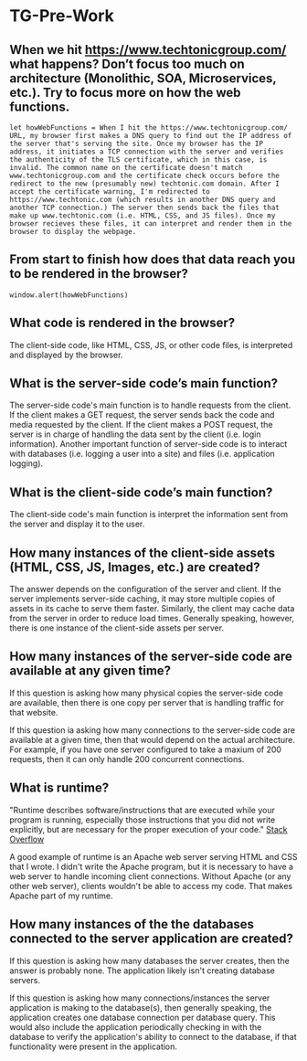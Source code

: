 # TG-Pre-Work

## When we hit https://www.techtonicgroup.com/ what happens? Don’t focus too much on architecture (Monolithic, SOA, Microservices, etc.). Try to focus more on how the web functions.

`let howWebFunctions = When I hit the https://www.techtonicgroup.com/ URL, my browser first makes a DNS query to find out the IP address of the server that's serving the site. Once my browser has the IP address, it initiates a TCP connection with the server and verifies the authenticity of the TLS certificate, which in this case, is invalid. The common name on the certificate doesn't match www.techtonicgroup.com and the certificate check occurs before the redirect to the new (presumably new) techtonic.com domain. After I accept the certificate warning, I'm redirected to https://www.techtonic.com (which results in another DNS query and another TCP connection.) The server then sends back the files that make up www.techtonic.com (i.e. HTML, CSS, and JS files). Once my browser recieves these files, it can interpret and render them in the browser to display the webpage.`


## From start to finish how does that data reach you to be rendered in the browser?

`window.alert(howWebFunctions)`


## What code is rendered in the browser?

The client-side code, like HTML, CSS, JS, or other code files, is interpreted and displayed by the browser.

## What is the server-side code’s main function?

The server-side code's main function is to handle requests from the client. If the client makes a GET request, the server sends back the code and media requested by the client. If the client makes a POST request, the server is in charge of handling the data sent by the client (i.e. login information). Another important function of server-side code is to interact with databases (i.e. logging a user into a site) and files (i.e. application logging).

## What is the client-side code’s main function?

The client-side code's main function is interpret the information sent from the server and display it to the user. 

## How many instances of the client-side assets (HTML, CSS, JS, Images, etc.) are created?

The answer depends on the configuration of the server and client. If the server implements server-side caching, it may store multiple copies of assets in its cache to serve them faster. Similarly, the client may cache data from the server in order to reduce load times. Generally speaking, however, there is one instance of the client-side assets per server. 

## How many instances of the server-side code are available at any given time?

If this question is asking how many physical copies the server-side code are available, then there is one copy per server that is handling traffic for that website. 

If this question ia asking how many connections to the server-side code are available at a given time, then that would depend on the actual architecture. For example, if you have one server configured to take a maxium of 200 requests, then it can only handle 200 concurrent connections. 

## What is runtime?

"Runtime describes software/instructions that are executed while your program is running, especially those instructions that you did not write explicitly, but are necessary for the proper execution of your code." [Stack Overflow](https://stackoverflow.com/questions/3900549/what-is-runtime)

A good example of runtime is an Apache web server serving HTML and CSS that I wrote. I didn't write the Apache program, but it is necessary to have a web server to handle incoming client connections. Without Apache (or any other web server), clients wouldn't be able to access my code. That makes Apache part of my runtime.

## How many instances of the the databases connected to the server application are created?

If this question is asking how many databases the server creates, then the answer is probably none. The application likely isn't creating database servers.

If this question is asking how many connections/instances the server application is making to the database(s), then generally speaking, the application creates one database connection per database query. This would also include the application periodically checking in with the database to verify the application's ability to connect to the database, if that functionality were present in the application.




